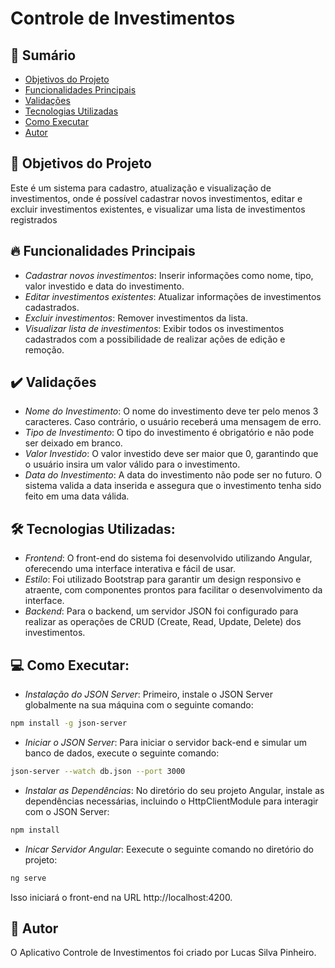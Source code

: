 # Controle de Investimentos

## 📑 Sumário
- [Objetivos do Projeto](#-objetivos-do-projeto)
- [Funcionalidades Principais](#-funcionalidades-principais)
- [Validações](#-validacoes)
- [Tecnologias Utilizadas](#-tecnologias-utilizadas)
- [Como Executar](#-como-executar)
- [Autor](#-autor)


## 🎯 Objetivos do Projeto
Este é um sistema para cadastro, atualização e visualização de investimentos, onde é possível cadastrar novos investimentos, editar e excluir investimentos existentes, e visualizar uma lista de investimentos registrados

## 🔥 Funcionalidades Principais
- *Cadastrar novos investimentos*: Inserir informações como nome, tipo, valor investido e data do investimento.
- *Editar investimentos existentes*: Atualizar informações de investimentos cadastrados.
- *Excluir investimentos*: Remover investimentos da lista.
- *Visualizar lista de investimentos*: Exibir todos os investimentos cadastrados com a possibilidade de realizar ações de edição e remoção.

## ✔️ Validações
- *Nome do Investimento*: O nome do investimento deve ter pelo menos 3 caracteres. Caso contrário, o usuário receberá uma mensagem de erro.
- *Tipo de Investimento*: O tipo do investimento é obrigatório e não pode ser deixado em branco.
- *Valor Investido*: O valor investido deve ser maior que 0, garantindo que o usuário insira um valor válido para o investimento.
- *Data do Investimento*: A data do investimento não pode ser no futuro. O sistema valida a data inserida e assegura que o investimento tenha sido feito em uma data válida.

## 🛠 Tecnologias Utilizadas:
- *Frontend*: O front-end do sistema foi desenvolvido utilizando Angular, oferecendo uma interface interativa e fácil de usar.
- *Estilo*: Foi utilizado Bootstrap para garantir um design responsivo e atraente, com componentes prontos para facilitar o desenvolvimento da interface.
- *Backend*: Para o backend, um servidor JSON foi configurado para realizar as operações de CRUD (Create, Read, Update, Delete) dos investimentos.

## 💻 Como Executar:
- *Instalação do JSON Server*: Primeiro, instale o JSON Server globalmente na sua máquina com o seguinte comando:
```sh
npm install -g json-server
```
- *Iniciar o JSON Server*: Para iniciar o servidor back-end e simular um banco de dados, execute o seguinte comando:
```sh
json-server --watch db.json --port 3000
```
- *Instalar as Dependências*: No diretório do seu projeto Angular, instale as dependências necessárias, incluindo o HttpClientModule para interagir com o JSON Server:
```sh
npm install
```
- *Inicar Servidor Angular*: Eexecute o seguinte comando no diretório do projeto:
```sh
ng serve
```
Isso iniciará o front-end na URL http://localhost:4200.

## 👥 Autor
O Aplicativo Controle de Investimentos foi criado por Lucas Silva Pinheiro.
